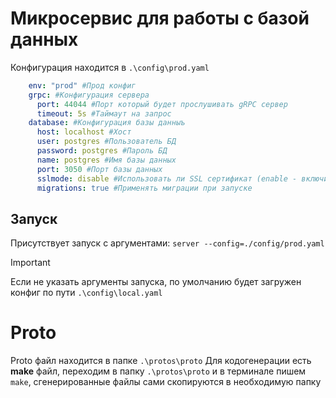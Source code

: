 # Микросервис для работы с базой данных
Конфигурация находится в ```.\config\prod.yaml```
```yaml
    env: "prod" #Прод конфиг
    grpc: #Конфигурация сервера
      port: 44044 #Порт который будет прослушивать gRPC сервер
      timeout: 5s #Таймаут на запрос
    database: #Конфигурация базы данныъ
      host: localhost #Хост
      user: postgres #Пользователь БД
      password: postgres #Пароль БД
      name: postgres #Имя базы данных
      port: 3050 #Порт базы данных
      sslmode: disable #Использовать ли SSL сертификат (enable - включить)
      migrations: true #Применять миграции при запуске
```

## Запуск
Присутствует запуск с аргументами: ```server --config=./config/prod.yaml```

> [!IMPORTANT]
> Если не указать аргументы запуска, по умолчанию будет загружен конфиг по пути ```.\config\local.yaml```

# Proto
Proto файл находится в папке ```.\protos\proto```
Для кодогенерации есть **make** файл, переходим в папку ```.\protos\proto``` и в терминале пишем ```make```, 
сгенерированные файлы сами скопируются в необходимую папку